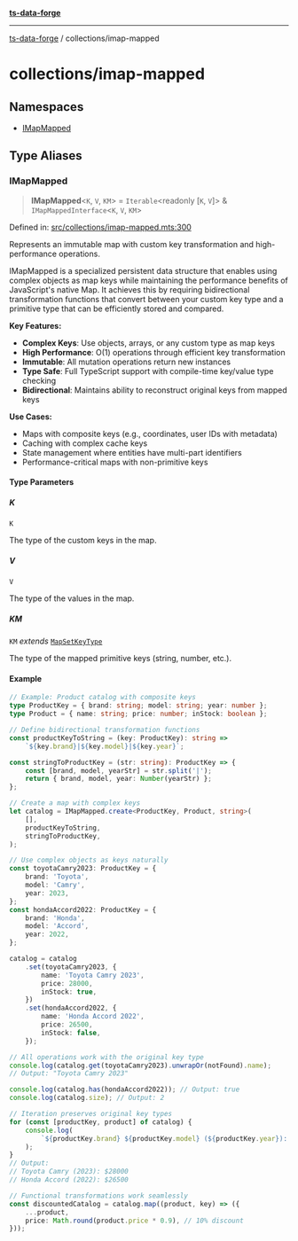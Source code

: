 [**ts-data-forge**](../../README.md)

---

[ts-data-forge](../../README.md) / collections/imap-mapped

# collections/imap-mapped

## Namespaces

- [IMapMapped](namespaces/IMapMapped.md)

## Type Aliases

### IMapMapped

> **IMapMapped**\<`K`, `V`, `KM`\> = `Iterable`\<readonly \[`K`, `V`\]\> & `IMapMappedInterface`\<`K`, `V`, `KM`\>

Defined in: [src/collections/imap-mapped.mts:300](https://github.com/noshiro-pf/ts-data-forge/blob/main/src/collections/imap-mapped.mts#L300)

Represents an immutable map with custom key transformation and high-performance operations.

IMapMapped is a specialized persistent data structure that enables using complex objects as map keys
while maintaining the performance benefits of JavaScript's native Map. It achieves this by requiring
bidirectional transformation functions that convert between your custom key type and a primitive type
that can be efficiently stored and compared.

**Key Features:**

- **Complex Keys**: Use objects, arrays, or any custom type as map keys
- **High Performance**: O(1) operations through efficient key transformation
- **Immutable**: All mutation operations return new instances
- **Type Safe**: Full TypeScript support with compile-time key/value type checking
- **Bidirectional**: Maintains ability to reconstruct original keys from mapped keys

**Use Cases:**

- Maps with composite keys (e.g., coordinates, user IDs with metadata)
- Caching with complex cache keys
- State management where entities have multi-part identifiers
- Performance-critical maps with non-primitive keys

#### Type Parameters

##### K

`K`

The type of the custom keys in the map.

##### V

`V`

The type of the values in the map.

##### KM

`KM` _extends_ [`MapSetKeyType`](../../globals/README.md#mapsetkeytype)

The type of the mapped primitive keys (string, number, etc.).

#### Example

```typescript
// Example: Product catalog with composite keys
type ProductKey = { brand: string; model: string; year: number };
type Product = { name: string; price: number; inStock: boolean };

// Define bidirectional transformation functions
const productKeyToString = (key: ProductKey): string =>
    `${key.brand}|${key.model}|${key.year}`;

const stringToProductKey = (str: string): ProductKey => {
    const [brand, model, yearStr] = str.split('|');
    return { brand, model, year: Number(yearStr) };
};

// Create a map with complex keys
let catalog = IMapMapped.create<ProductKey, Product, string>(
    [],
    productKeyToString,
    stringToProductKey,
);

// Use complex objects as keys naturally
const toyotaCamry2023: ProductKey = {
    brand: 'Toyota',
    model: 'Camry',
    year: 2023,
};
const hondaAccord2022: ProductKey = {
    brand: 'Honda',
    model: 'Accord',
    year: 2022,
};

catalog = catalog
    .set(toyotaCamry2023, {
        name: 'Toyota Camry 2023',
        price: 28000,
        inStock: true,
    })
    .set(hondaAccord2022, {
        name: 'Honda Accord 2022',
        price: 26500,
        inStock: false,
    });

// All operations work with the original key type
console.log(catalog.get(toyotaCamry2023).unwrapOr(notFound).name);
// Output: "Toyota Camry 2023"

console.log(catalog.has(hondaAccord2022)); // Output: true
console.log(catalog.size); // Output: 2

// Iteration preserves original key types
for (const [productKey, product] of catalog) {
    console.log(
        `${productKey.brand} ${productKey.model} (${productKey.year}): $${product.price}`,
    );
}
// Output:
// Toyota Camry (2023): $28000
// Honda Accord (2022): $26500

// Functional transformations work seamlessly
const discountedCatalog = catalog.map((product, key) => ({
    ...product,
    price: Math.round(product.price * 0.9), // 10% discount
}));
```
